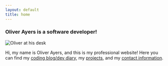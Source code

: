 ```yaml
---
layout: default
title: home
---
```


### Oliver Ayers is a software developer!

![Oliver at his desk](https://s3-us-west-1.amazonaws.com/oliverandcode.com/oliver-at-desk.jpg)

Hi, my name is Oliver Ayers, and this is my professional website! Here you can find my [coding blog/dev diary]({{site.url}}/blog), my [projects]({{site.url}}/projects), and my [contact information]({{site.url}}/about). 
